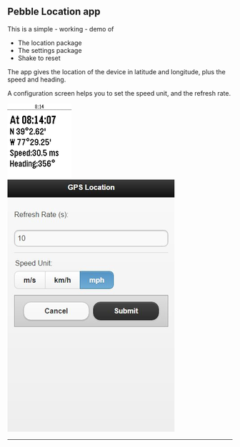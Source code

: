 ## Pebble Location app
This is a simple - working - demo of
 - The location package
 - The settings package
 - Shake to reset

The app gives the location of the device in latitude and longitude, plus  the speed and heading.

A configuration screen helps you to set the speed unit, and the refresh rate.

 ![On the watch](screenshot.png) ![Config](config.jpg) 

------------------------------------------------------
